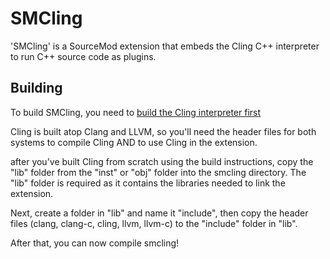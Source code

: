 # SMCling
'SMCling' is a SourceMod extension that embeds the Cling C++ interpreter to run C++ source code as plugins.

## Building
To build SMCling, you need to [build the Cling interpreter first](https://root.cern.ch/cling-build-instructions)

Cling is built atop Clang and LLVM, so you'll need the header files for both systems to compile Cling AND to use Cling in the extension.

after you've built Cling from scratch using the build instructions, copy the "lib" folder from the "inst" or "obj" folder into the smcling directory. The "lib" folder is required as it contains the libraries needed to link the extension.

Next, create a folder in "lib" and name it "include", then copy the header files (clang, clang-c, cling, llvm, llvm-c) to the "include" folder in "lib".

After that, you can now compile smcling!
